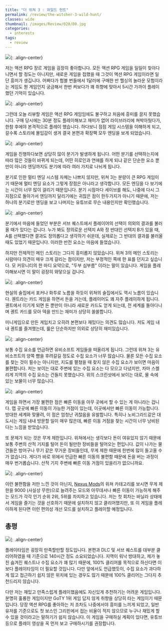 ```yaml
---
title: "더 위쳐 3 : 와일드 헌트"
permalink: /review/the-witcher-3-wild-hunt/
classes: wide
thumbnail: /images/Review/020/00.jpg
categories:
  - interests
tags:
  - review
---
```


![](/images/Review/020/00.jpg){: .align-center}

저는 액션 RPG 장르 게임을 굉장히 좋아합니다. 모든 액션 RPG 게임을 일일이 찾아다니면서 할 정도는 아니지만, 새로운 게임을 접했을 때 그것이 액션 RPG 게임이라면 일단 흥미가 생깁니다. 어쩌다가 험블 번들에서 1달러에 구매한 반 헬싱의 놀라운 모험이라는 게임도 뭔 게임인지 궁금해서 한번 켜보다가 꽤 취향에 맞아서 5시간 가까이 플레이했던 기억이 있습니다.

![](/images/Review/020/01.jpg){: .align-center}

그런데 오늘 리뷰할 게임은 액션 RPG 게임임에도 불구하고 처음에 흥미를 끌지 못했습니다. 구매 당시에는 30분 정도 플레이해보고 재미가 없어 라이브러리에 쳐박아뒀다가, 한참 후에야 본격적으로 플레이 했습니다. 하다보니 점점 게임 시스템을 이해하게 되고, 갈수록 스토리에 몰입감이 생겨 결국 본편과 확장팩 모두 엔딩을 보게 되었습니다.

![](/images/Review/020/02.jpg){: .align-center}

게임을 진행하다보면 상당히 많이 분기가 발생하게 됩니다. 어떤 분기를 선택하는지에 따라 많은 것들이 바뀌게 되는데, 어떤 히로인과 연애를 하게 되냐 같은 단순한 요소 뿐만이 아니라 엔딩까지도 분기에 따라 여러 가지로 나뉘게 됩니다.

분기로 인한 멀티 엔딩 시스템 자체는 나쁘지 않지만, 위쳐 3는 분량이 큰 RPG 게임이기 때문에 멀티 엔딩 요소가 그렇게 장점은 아니라고 생각합니다. 모든 엔딩을 다 보기에는 시간이 너무 많이 걸리기 때문입니다. 분기 시점마다 세이브를 해도, 나중에 다시 그 지점으로 돌아가서 엔딩까지 달리기에는 귀찮은 점이 한두가지가 아니기 때문에, 저는 하나의 분기로만 엔딩을 보고 나머지는 유튜브로 무슨 내용인지만 확인했습니다.

![](/images/Review/020/03.jpg){: .align-center}

분기에서 마음에 들었던 부분은 서브 퀘스트에서 플레이어의 선택이 의외의 결과를 불러올 때가 있다는 겁니다. 누가 봐도 정의로운 선택지 A와 정 반대인 선택지 B가 있을 때, A를 선택했다면 결과도 정의롭다고 생각하기 쉬운데, 실제로는 그 반대의 결과를 불러올 때도 있었기 때문입니다. 이러한 반전 요소는 마음에 들었습니다.

하지만 전체적인 메인 스토리는 그다지 흥미롭지 않았습니다. 위쳐 3의 메인 스토리는 사람마다 의견이 매우 크게 갈리는 점이지만, 저는 부정적인 쪽에 한 표를 던지고 싶습니다. 모 커뮤니티의 한 마디 요약으로, "두부 심부름" 이라는 말이 있습니다. 게임을 플레이해보시면 이 말이 굉장히 와닿으실 겁니다.

![](/images/Review/020/04.jpg){: .align-center}

현실의 술집에서 포커나 화투로 노름을 하듯이 위쳐의 술집에서도 역시 노름이 있습니다. 궨트라는 카드 게임을 하면서 돈을 거는데, 플레이어도 꽤 자주 플레이하게 됩니다. 궨트에서 이기게 되면 돈 뿐만이 아니라 새로운 카드도 얻게 되는데, 전 세계를 돌아다니며 궨트 카드를 모아 덱을 만드는 재미가 상당히 쏠쏠합니다.

미니게임으로 만든 게임치고 오히려 본편보다 재밌다는 의견도 많습니다. 저도 게임 내내 궨트를 즐겨했는데, 룰은 단순하지만 의외로 상당히 재미있습니다.

![](/images/Review/020/05.jpg){: .align-center}

보통 수집 요소를 언급하면 유비소프트 게임들을 떠올리게 됩니다. 그런데 위쳐 3는 유비소프트의 양쪽 뺨을 후려갈길 정도로 수집 요소가 너무 많습니다. 물론 모든 수집 요소를 찾는 것이 필수는 아니지만, 지도를 펼쳤을 때 찾지 않은 수집 요소가 보이면 마음이 불편합니다. 저는 보이는 대로 주변에 있는 수집 요소는 다 모으고 다녔지만, 차마 스켈리게 지역의 수집 요소는 건들지 못했습니다. 위의 스크린샷에서 보이는 대로, 물 속에 있는 보물이 너무 많습니다.

![](/images/Review/020/06.jpg){: .align-center}

게임을 하면서 가장 불편한 점은 빠른 이동을 아무 곳에서 할 수 있는 게 아니라는 겁니다. 맵 곳곳에 빠른 이동이 가능한 거점이 있는데, 이곳에서만 빠른 이동이 가능합니다. 방대한 세계와 맞물려, 이 점은 엄청난 귀찮음을 유발합니다. 특히나 노비그라드같은 대도시는 게임 내내 방문할 일이 매우 많은데, 빠른 이동 거점을 찾는 시간이 너무 낭비된다는 느낌을 받았습니다.

또 문제가 되는 것은 무게 제한입니다. 위쳐에서는 생각보다 돈이 여유있지 않기 때문에 보통 주변의 산적 기지를 털어 돈이 될만한 장비들을 털어오는 편입니다. 값이 나가는 물건들은 방어구나 무기 같은 무거운 장비들인데, 무게 제한 때문에 한번에 많이 들고올 수가 없습니다. 게다가 바로 위에서 언급한 빠른 이동의 불편함 때문에 돈을 버는 과정이 매우 번거롭습니다. 산적 기지 주변에 빠른 이동 거점이 있을리가 없으니까요.

![](/images/Review/020/07.png){: .align-center}

이런 불편함을 저만 느낀 것이 아닌지, [Nexus Mods](https://www.nexusmods.com/witcher3/mods/top/)의 위쳐 카테고리를 보시면 무게 제한을 9000 (사실상 무한)으로 늘려주는 모드와 아무데서나 빠른 이동이 가능하게 해주는 모드가 각각 인기 순위 2위, 5위를 차지하고 있습니다. 저는 첫 회차는 바닐라 상태에서 게임을 즐기는 것을 선호하기 때문에 설치하지 않고 클리어했지만, 또 이 게임을 플레이하게 된다면 이런 편의성 개선 모드를 설치하고 플레이할 예정입니다.

## 총평

![](/images/Review/020/08.png){: .align-center}

플레이타임은 굉장히 만족할만할 정도입니다. 본편과 DLC 및 서브 퀘스트를 대부분 클리어하였을 때 기준으로 140시간 정도 소요되었습니다. 지역이 워낙 방대하고, 제가 놓친 숨겨진 퀘스트나 수집 요소가 꽤 많기 때문에, 100% 클리어를 목적으로 하신다면 이보다 플레이타임이 더 필요할 것입니다. 다만 앞에서도 언급했듯이, 수집 요소가 과다하게 많고 접근하기 쉽지 않은 위치에 있는 경우도 많기 때문에 100% 클리어는 그다지 추천드리지 않습니다.

다만 저는 재밌고 만족스럽게 플레이했음에도 자신있게 추천하기는 어려운 게임입니다. 분명히 훌륭한 게임이지만 GoTY 1위 게임 답지 않게 취향을 상당히 타는 게임이기 때문입니다. 당장 액션 RPG를 좋아하는 저 조차도 나중에서야 흥미를 느끼게 되었고, 일반 유저를 기준으로도 첫 보스인 그리핀에서 접는 비율이 적지 않으므로 누구나 재밌게 할 수 있을 것이라고는 말하기가 쉽지 않습니다. 이 게임을 구매하실 계획이 있다면, 유튜브 등으로 플레이 영상을 꼭 먼저 보고 구매하시기를 권장합니다.